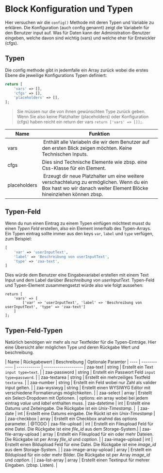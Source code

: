 Block Konfiguration und Typen
=============================
Hier versuchen wir die `config()` Methode mit deren Typen und Variable zu erklären. Die Konfiguration (auch config genannt) zeigt die Variabeln für den Benutzer input auf. Was für Daten kann der Administration-Benutzer eingeben, welche davon sind wichtig (vars) und welche eher für Entwickler (cfgs).

Typen
-----
Die config methode gibt in jedemfalle ein Array zurück wobei die erstes Ebene die jeweilige Konfigurations Typen definiert:
```php
return [
    'vars' => [],
    'cfgs' => [],
    'placeholders' => [],
];
```
> Sie müssen nur die von ihnen gewünschten Type zurück geben. Wenn Sie also keine Platzhalter (placeholders) oder Konfiguration (cfgs) haben reicht ein return der vars `return ['vars' => []];`.

| Name | Funktion
| ---- | --------
| vars | Enthält alle Variabeln die wir dem Benutzer auf den ersten Blick zeigen möchten. Keine Technischen Inputs.
| cfgs | Dies sind Technische Elemente wie zbsp. eine Css-Klasse für ein Element.
| placeholders | Erzeugt dir neue Platzhalter um eine weitere verschachtelung zu ermöglichen. Wenn du ein Box hast wo wir danach weiter Element Blöcke hineinziehen können zbsp.

Typen-Feld
-------------
Wenn du nun einen Eintrag zu einem Typen einfügen möchtest musst du einen *Typen Feld* erstellen, also ein Element innerhalb des Typen-Arrays. Ein Typen eintrag sollte immer aus den keys `var`, `label` und `type` verfügen, zum Beispiel:
```php
[
    'var' => 'userInputText',
    'label' => 'Beschreibung von userInputText',
    'type' => 'zaa-text',
] 
```
Dies würde dem Benutzer eine Eingabevariabel erstellen mit einem Text Input und dem Label darüber *Beschreibung von userInputText*. Typen-Feld und Typen-Element zusammengsetzt würde also wie folgt aussehen:
```
return [
    'vars' => [
        ['var' => 'userInputText', 'label' => 'Beschreibung von userInputText', 'type' => 'zaa-text']
    ]
];
```

Typen-Feld-Typen
------------------
Natürlich benötigen wir mehr als nur Textfelder für die Typen-Einträge. Hier eine Übersicht aller möglichen Type und deren Rückgabe Wert und beschreibung.

| Name | Rückgabewert | Beschreibung | Optionale Paramter
| ---- | ------------ | ------------ | --------------------
| zaa-text | string | Erstellt ein Text `input type=text`. | 
| zaa-password  | string | Erstellt ein Passwort Feld `input type=password`. | 
| zaa-textarea | string | Erstellt ein mehrzeiliges Textfeld `textarea`. | 
| zaa-number | string | Erstellt ein Feld wobei nur Zahl als valider input gelten. | 
| zaa-wysiwyg | string | Erstellt einen WYSIWYG Editor mit verschiedene Formatierungs möglichkeiten. | 
| zaa-select | array | Erstellt ein Select-Dropdown mit Optionen. | options: ein array wobei bei jedem eintrag *value* und *label* enthalten muss.
| zaa-datetime | int | Erstellt eine Datums und Zeiteingabe. Die Rückgabe ist ein *Unix-Timestamp*. | 
| zaa-date | int | Erstellt eine Datums eingabe. Die Rückt ist ein *Unix-Timestamp* | 
| zaa-checkbox | array | Erstellt ein Checkbox anahnd das options parameter. | @TODO
| zaa-file-upload | int | Erstellt ein Fileupload Feld für eine Datei. Die Rückgabe ist eine *file_id* aus dem Storage-System.| 
| zaa-file-array-upload | array | Erstellt ein Fileupload für ein oder mehr Dateien. Die Rückgabe ist per Array *file_id* und *caption*. |
| zaa-image-upload | int | Erstellt einen Bildupload Feld für eine Datei. Die Rückgabe ist eine *image_id* aus dem Storage-System. | 
| zaa-image-array-upload | array | Erstellt ein Bildupload für ein oder mehr Bilder. Die Rückgabe ist per Array *image_id* und *caption*. | 
| zaa-list-array | array | Erstellt einen Textinput für mehrer Eingaben. (zbsp. Listen). | 